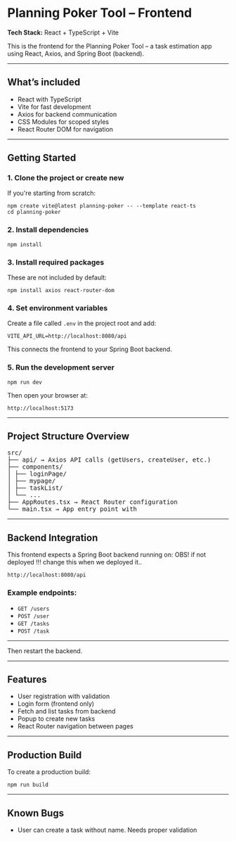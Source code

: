 <h1>Planning Poker Tool – Frontend</h1>
<p><strong>Tech Stack:</strong> React + TypeScript + Vite</p>
<p>This is the frontend for the Planning Poker Tool – a task estimation app using React, Axios, and Spring Boot (backend).</p>
<hr>
<h2>What’s included</h2>
<ul>
<li>React with TypeScript</li>
<li>Vite for fast development</li>
<li>Axios for backend communication</li>
<li>CSS Modules for scoped styles</li>
<li>React Router DOM for navigation</li>
</ul>
<hr>
<h2>Getting Started</h2>
<h3>1. Clone the project or create new</h3>
If you're starting from scratch:
<pre><code>npm create vite@latest planning-poker -- --template react-ts
cd planning-poker
</code></pre>
<h3>2. Install dependencies</h3>
<pre><code>npm install</code></pre>
<h3>3. Install required packages</h3>
These are not included by default:
<pre><code>npm install axios react-router-dom</code></pre>
<h3>4. Set environment variables</h3>
Create a file called <code>.env</code> in the project root and add:
<pre><code>VITE_API_URL=http://localhost:8080/api</code></pre>
This connects the frontend to your Spring Boot backend.
<h3>5. Run the development server</h3>
<pre><code>npm run dev</code></pre>
Then open your browser at:
<pre><code>http://localhost:5173</code></pre>
<hr>
<h2>Project Structure Overview</h2>
<pre>
src/
├── api/ → Axios API calls (getUsers, createUser, etc.)
├── components/
│ ├── loginPage/
│ ├── mypage/
│ ├── taskList/
│ └── ...
├── AppRoutes.tsx → React Router configuration
└── main.tsx → App entry point with <BrowserRouter>
</pre>
<hr>
<h2> Backend Integration</h2>
This frontend expects a Spring Boot backend running on:
OBS! if not deployed !!! change this when we deployed it..
<pre><code>http://localhost:8080/api</code></pre>
<h3>Example endpoints:</h3>
<ul>
<li><code>GET /users</code></li>
<li><code>POST /user</code></li>
<li><code>GET /tasks</code></li>
<li><code>POST /task</code></li>
</ul>
<hr>
Then restart the backend.
<hr>
<h2>Features</h2>
<ul>
<li>User registration with validation</li>
<li>Login form (frontend only)</li>
<li>Fetch and list tasks from backend</li>
<li>Popup to create new tasks</li>
<li>React Router navigation between pages</li>
</ul>
<hr>
<h2> Production Build</h2>
To create a production build:
<pre><code>npm run build</code></pre>
<hr>
<h2> Known Bugs</h2>
<ul>
<li>User can create a task without name. Needs proper validation</li>
</ul>
